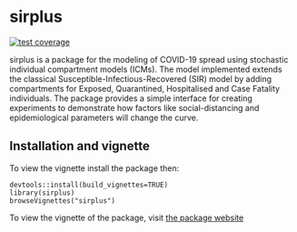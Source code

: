 # sirplus

<!-- badges: start -->  [![test coverage](https://codecov.io/gh/pqiao29/sirplus/branch/master/graph/badge.svg)](https://codecov.io/gh/pqiao29/sirplus?branch=master)  <!-- badges: end -->

sirplus is a package for the modeling of COVID-19 spread using stochastic individual compartment models (ICMs). The model implemented extends the classical Susceptible-Infectious-Recovered (SIR) model by adding compartments for Exposed, Quarantined, Hospitalised and Case Fatality individuals. The package provides a simple interface for creating experiments to demonstrate how factors like social-distancing and epidemiological parameters will change the curve.

## Installation and vignette

To view the vignette install the package then: 

```
devtools::install(build_vignettes=TRUE)
library(sirplus)
browseVignettes("sirplus")  
```

To view the vignette of the package, visit [the package website](https://pqiao29.github.io/sirplus/)
